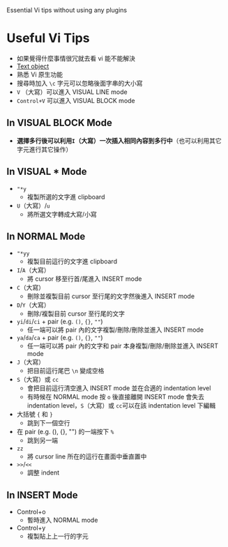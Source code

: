 Essential Vi tips without using any plugins
# Useful Vi Tips
- 如果覺得什麼事情很冗就去看 vi 能不能解決
- [Text object](https://amikai.github.io/2020/09/22/vim-text-object/)
- 熟悉 Vi 原生功能
- 搜尋時加入 `\c` 字元可以忽略後面字串的大小寫
- `V` （大寫）可以進入 VISUAL LINE mode
- `Control+V` 可以進入 VISUAL BLOCK mode
## In VISUAL BLOCK Mode
- **選擇多行後可以利用`I`（大寫）一次插入相同內容到多行中**（也可以利用其它字元進行其它操作）
## In VISUAL * Mode
- `"*y` 
    - 複製所選的文字進 clipboard
- `U`（大寫）/`u`
    - 將所選文字轉成大寫/小寫
## In NORMAL Mode
- `"*yy` 
    - 複製目前這行的文字進 clipboard
- `I`/`A`（大寫）
    - 將 cursor 移至行首/尾進入 INSERT mode
- `C`（大寫）
    - 刪除並複製目前 cursor 至行尾的文字然後進入 INSERT mode
- `D`/`Y`（大寫）
    - 刪除/複製目前 cursor 至行尾的文字
- `yi`/`di`/`ci` + pair (e.g. `()`, `{}`, `""`)
    - 任一端可以將 pair 內的文字複製/刪除/刪除並進入 INSERT mode
- `ya`/`da`/`ca` + pair (e.g. `()`, `{}`, `""`)
    - 任一端可以將 pair 內的文字和 pair 本身複製/刪除/刪除並進入 INSERT mode
- `J`（大寫）
    - 把目前這行尾巴 `\n` 變成空格
- `S`（大寫）或 `cc`
    - 會把目前這行清空進入 INSERT mode 並在合適的 indentation level
    - 有時候在 NORMAL mode 按 `o` 後直接離開 INSERT mode 會失去indentation level，`S`（大寫）或 `cc`可以在該 indentation level 下編輯
- 大括號 `{` 和 `}`
    - 跳到下一個空行
- 在 pair (e.g. (), {}, "") 的一端按下 `%`
    - 跳到另一端
- `zz`
    - 將 cursor line 所在的這行在畫面中垂直置中
- `>>`/`<<`
    - 調整 indent
## In INSERT Mode
- Control+o
    - 暫時進入 NORMAL mode
- Control+y
    - 複製貼上上一行的字元

